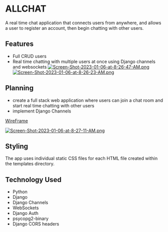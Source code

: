 # ALLCHAT
A real time chat application that connects users from anywhere, and allows a user to register an account, then begin chatting with other users.

## Features
 - Full CRUD users
 - Real time chatting with multiple users at once using Django channels and websockets
[![Screen-Shot-2023-01-06-at-8-26-47-AM.png](https://i.postimg.cc/h4MwHWQN/Screen-Shot-2023-01-06-at-8-26-47-AM.png)](https://postimg.cc/z3b0gQjk)
[![Screen-Shot-2023-01-06-at-8-26-23-AM.png](https://i.postimg.cc/LX2CbN9H/Screen-Shot-2023-01-06-at-8-26-23-AM.png)](https://postimg.cc/Y4Dz4NLV)


## Planning
 - create a full stack web application where users can join a chat room and start real time chatting with other users
 - implement Django Channels
 
[WireFrame](https://wireframe.cc/rdpBXw)

[![Screen-Shot-2023-01-06-at-8-27-11-AM.png](https://i.postimg.cc/9QPynVr7/Screen-Shot-2023-01-06-at-8-27-11-AM.png)](https://postimg.cc/FYRfYMbr)

## Styling
 The app uses individual static CSS files for each HTML file created within the templates directory.

## Technology Used
 - Python
 - Django
 - Django Channels
 - WebSockets
 - Django Auth
 - psycopg2-binary
 - Django CORS headers